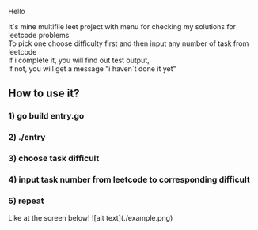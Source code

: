 Hello

It\`s mine multifile leet project with menu for checking my solutions for leetcode problems<br>
To pick one choose difficulty first and then input any number of task from leetcode<br>
If i complete it, you will find out test output, <br>
if not, you will get a message "i haven\`t done it yet"

<h2> How to use it?</h2>
<h3> 1) go build entry.go<br></h3>
<h3> 2) ./entry<br></h3>
<h3> 3) choose task difficult </h3>
<h3> 4) input task number from leetcode to corresponding difficult</h3>
<h3> 5) repeat</h3>
Like at the screen below!
![alt text](./example.png)
